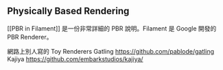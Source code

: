 ## Physically Based Rendering

[[PBR in Filament]] 是一份非常詳細的 PBR 說明。Filament 是 Google 開發的 PBR Renderer。

網路上別人寫的 Toy Renderers
Gatling https://github.com/pablode/gatling
Kajiya https://github.com/embarkstudios/kajiya/